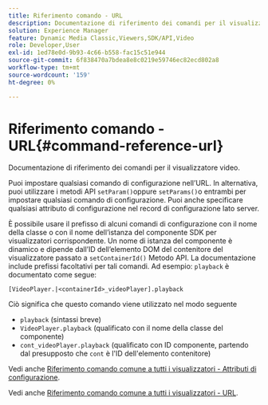 ```yaml
---
title: Riferimento comando - URL
description: Documentazione di riferimento dei comandi per il visualizzatore video.
solution: Experience Manager
feature: Dynamic Media Classic,Viewers,SDK/API,Video
role: Developer,User
exl-id: 1ed78e0d-9b93-4c66-b558-fac15c51e944
source-git-commit: 6f838470a7bdea8e8c0219e59746ec82ecd802a8
workflow-type: tm+mt
source-wordcount: '159'
ht-degree: 0%

---
```


# Riferimento comando - URL{#command-reference-url}

Documentazione di riferimento dei comandi per il visualizzatore video.

Puoi impostare qualsiasi comando di configurazione nell’URL. In alternativa, puoi utilizzare i metodi API `setParam()`oppure `setParams()`o entrambi per impostare qualsiasi comando di configurazione. Puoi anche specificare qualsiasi attributo di configurazione nel record di configurazione lato server.

È possibile usare il prefisso di alcuni comandi di configurazione con il nome della classe o con il nome dell’istanza del componente SDK per visualizzatori corrispondente. Un nome di istanza del componente è dinamico e dipende dall’ID dell’elemento DOM del contenitore del visualizzatore passato a `setContainerId()` Metodo API. La documentazione include prefissi facoltativi per tali comandi. Ad esempio: `playback` è documentato come segue:

```
[VideoPlayer.|<containerId>_videoPlayer].playback
```

Ciò significa che questo comando viene utilizzato nel modo seguente

* `playback` (sintassi breve)
* `VideoPlayer.playback` (qualificato con il nome della classe del componente)
* `cont_videoPlayer.playback` (qualificato con ID componente, partendo dal presupposto che `cont` è l&#39;ID dell&#39;elemento contenitore)

Vedi anche [Riferimento comando comune a tutti i visualizzatori - Attributi di configurazione](../../../r-html5-viewer-20-cmdref-configattrib/r-html5-viewer-20-cmdref-configattrib.md#concept-850e0f2c49b949deb7cfbfd330d329bd).

Vedi anche [Riferimento comando comune a tutti i visualizzatori - URL](../../../c-html5-viewer-20-cmdref-url/c-html5-viewer-20-cmdref-url.md#concept-9b337f349b7b406b8c33c7ee96b3e226).
